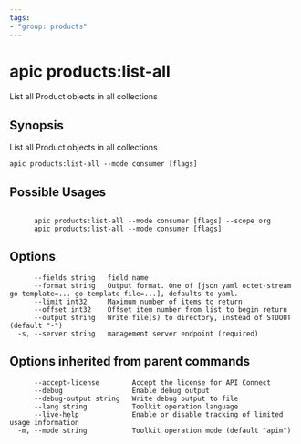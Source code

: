```yaml
---
tags:
- "group: products"
---
```

# apic products:list-all

List all Product objects in all collections

## Synopsis

List all Product objects in all collections

```
apic products:list-all --mode consumer [flags]
```

## Possible Usages

```

      apic products:list-all --mode consumer [flags] --scope org
      apic products:list-all --mode consumer [flags]

```

## Options

```
      --fields string   field name
      --format string   Output format. One of [json yaml octet-stream go-template=... go-template-file=...], defaults to yaml.
      --limit int32     Maximum number of items to return
      --offset int32    Offset item number from list to begin return
      --output string   Write file(s) to directory, instead of STDOUT (default "-")
  -s, --server string   management server endpoint (required)
```

## Options inherited from parent commands

```
      --accept-license        Accept the license for API Connect
      --debug                 Enable debug output
      --debug-output string   Write debug output to file
      --lang string           Toolkit operation language
      --live-help             Enable or disable tracking of limited usage information
  -m, --mode string           Toolkit operation mode (default "apim")
```
